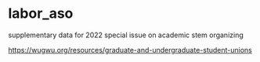 # labor_aso
supplementary data for 2022 special issue on academic stem organizing

https://wugwu.org/resources/graduate-and-undergraduate-student-unions
